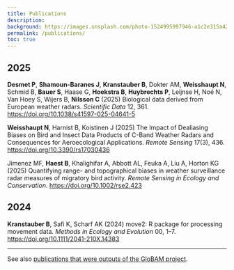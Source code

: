 ```yaml
---
title: Publications
description: 
background: https://images.unsplash.com/photo-1524995997946-a1c2e315a42f?ixlib=rb-1.2.1&ixid=eyJhcHBfaWQiOjEyMDd9&auto=format&fit=crop&w=1000
permalink: /publications/
toc: true
---
```


## 2025

**Desmet P**, **Shamoun-Baranes J**, **Kranstauber B**, Dokter AM, **Weisshaupt N**, Schmid B, **Bauer S**, Haase G, **Hoekstra B**, **Huybrechts P**, Leijnse H, Noé N, Van Hoey S, Wijers B, **Nilsson C** (2025) Biological data derived from European weather radars. _Scientific Data_ 12, 361. <https://doi.org/10.1038/s41597-025-04641-5>

**Weisshaupt N**, Harnist B, Koistinen J (2025) The Impact of Dealiasing Biases on Bird and Insect Data Products of C-Band Weather Radars and Consequences for Aeroecological Applications. _Remote Sensing_ 17(3), 436. <https://doi.org/10.3390/rs17030436>

Jimenez MF, **Haest B**, Khalighifar A, Abbott AL, Feuka A, Liu A, Horton KG (2025) Quantifying range- and topographical biases in weather surveillance radar measures of migratory bird activity. _Remote Sensing in Ecology and Conservation_. <https://doi.org/10.1002/rse2.423>

## 2024

**Kranstauber B**, Safi K, Scharf AK (2024) move2: R package for processing movement data. _Methods in Ecology and Evolution_ 00, 1–7. <https://doi.org/10.1111/2041-210X.14383>

---

See also [publications that were outputs of the GloBAM project](https://globam.science/publications/).
